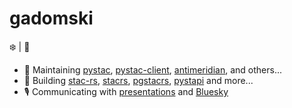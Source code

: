 # gadomski

:snowflake: | :runner:

- 🏡 Maintaining [pystac](https://github.com/stac-utils/pystac), [pystac-client](https://github.com/stac-utils/pystac-client), [antimeridian](https://github.com/gadomski/antimeridian/), and others...
- 👷 Building [stac-rs](https://github.com/gadomski/stac-rs), [stacrs](https://github.com/gadomski/stacrs), [pgstacrs](https://github.com/stac-utils/pgstacrs), [pystapi](https://github.com/stapi-sepc/pystapi) and more...
- 🎙️ Communicating with [presentations](https://github.com/gadomski/presentations) and [Bluesky](https://bsky.app/profile/gadom.ski)
